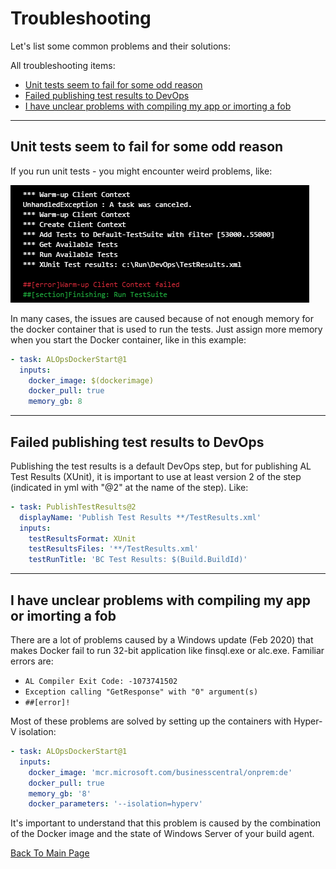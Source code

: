 # Troubleshooting
Let's list some common problems and their solutions:

All troubleshooting items:
- [Unit tests seem to fail for some odd reason](#Unit-tests-seem-to-fail-for-some-odd-reason)
- [Failed publishing test results to DevOps ](#Failed-publishing-test-results-to-DevOps)
- [I have unclear problems with compiling my app or imorting a fob](#I-have-unclear-problems-with-compiling-my-app-or-imorting-a-fob)

---

## Unit tests seem to fail for some odd reason
If you run unit tests - you might encounter weird problems, like:

<img src="Images\Troubleshooting1.png">

In many cases, the issues are caused because of not enough memory for the docker container that is used to run the tests.  Just assign more memory when you start the Docker container, like in this example:
```yaml
- task: ALOpsDockerStart@1
  inputs:
    docker_image: $(dockerimage)
    docker_pull: true
    memory_gb: 8
```

---

## Failed publishing test results to DevOps 
Publishing the test results is a default DevOps step, but for publishing AL Test Results (XUnit), it is important to use at least version 2 of the step (indicated in yml with "@2" at the name of the step).  Like:
```yaml
- task: PublishTestResults@2
  displayName: 'Publish Test Results **/TestResults.xml'
  inputs:
    testResultsFormat: XUnit
    testResultsFiles: '**/TestResults.xml'
    testRunTitle: 'BC Test Results: $(Build.BuildId)'
```

---

## I have unclear problems with compiling my app or imorting a fob
There are a lot of problems caused by a Windows update (Feb 2020) that makes Docker fail to run 32-bit application like finsql.exe or alc.exe.  Familiar errors are:
- `AL Compiler Exit Code: -1073741502`
- `Exception calling "GetResponse" with "0" argument(s)`
- `##[error]!`

Most of these problems are solved by setting up the containers with Hyper-V isolation:
```yaml
- task: ALOpsDockerStart@1
  inputs:
    docker_image: 'mcr.microsoft.com/businesscentral/onprem:de'
    docker_pull: true
    memory_gb: '8'
    docker_parameters: '--isolation=hyperv'
```
It's important to understand that this problem is caused by the combination of the Docker image and the state of Windows Server of your build agent.

[Back To Main Page](../README.md)